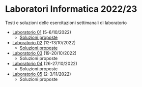 # Laboratori Informatica 2022/23
Testi e soluzioni delle esercitazioni settimanali di laboratorio

* [Laboratorio 01](./Lab01/Lab01_testo.pdf?raw=true) (5-6/10/2022)
  * [Soluzioni proposte](./Lab01/Lab01_soluzioni.zip?raw=true)
* [Laboratorio 02](./Lab02/Lab02_testo.pdf?raw=true) (12-13/10/2022)
  * [Soluzioni proposte](./Lab02/Lab02_soluzioni.zip?raw=true)
* [Laboratorio 03](./Lab03/Lab03_testo.pdf?raw=true) (19-20/10/2022)
  * Soluzioni proposte
* [Laboratorio 04](./Lab04/Lab04_testo.pdf?raw=true) (26-27/10/2022)
  * Soluzioni proposte
* [Laboratorio 05](./Lab05/Lab05_testo.pdf?raw=true) (2-3/11/2022)
  * Soluzioni proposte
